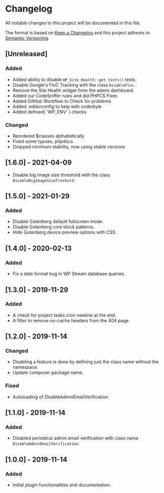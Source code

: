 # Changelog
All notable changes to this project will be documented in this file.

The format is based on [Keep a Changelog](http://keepachangelog.com/en/1.0.0/)
and this project adheres to [Semantic Versioning](http://semver.org/spec/v2.0.0.html).

## [Unreleased]

### Added

- Added ability to disable `WP_Site_Health::get_tests()` tests.
- Disable Google's FloC Tracking with the class `DisableFloc`.
- Remove the Site Health widget from the admin dashboard.
- Added our CodeSniffer rules and did PHPCS Fixes
- Added GitHub Workflow to Check for problems
- Added .editorconfig to help with codestyle
- Added defined( 'WP_ENV' ) checks

### Changed

- Reordered $classes alphabetically
- Fixed some typoes, phpdocs
- Dropped minimum stability, now using stable versions

## [1.6.0] - 2021-04-09

- Disable big image size threshold with the class `DisableBigImageSizeTreshold`.

## [1.5.0] - 2021-01-29

### Added
- Disable Gutenberg default fullscreen mode.
- Disable Gutenberg core block patterns.
- Hide Gutenberg device preview options with CSS.

## [1.4.0] - 2020-02-13

### Added
- Fix a date format bug in WP Stream database queries.

## [1.3.0] - 2019-11-29

### Added
- A check for project tasks.cron newline at the end.
- A filter to remove no-cache headers from the 404 page.

## [1.2.0] - 2019-11-14

### Changed
- Disabling a feature is done by defining just the class name without the namespace.
- Update composer package name.

### Fixed
- Autoloading of DisableAdminEmailVerification.

## [1.1.0] - 2019-11-14

### Added
- Disabled periodical admin email verification with class name `DisableAdminEmailVerification`.

## [1.0.0] - 2019-11-14

### Added
- Initial plugin functionalities and documentation.

